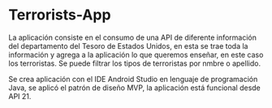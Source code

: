 # Terrorists-App
La aplicación consiste en el consumo de una API de diferente información del departamento del Tesoro de Estados Unidos, en esta se trae toda la información 
y agrega a la aplicación lo que queremos enseñar, en este caso los terroristas. Se puede filtrar los tipos de terroristas por nmbre o apellido.

Se crea aplicación con el IDE Android Studio en lenguaje de programación Java, se aplicó el patrón de diseño MVP, la aplicación está funcional desde API 21.
